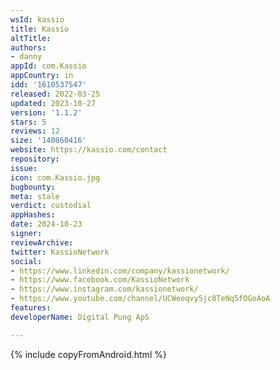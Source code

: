 ```yaml
---
wsId: kassio
title: Kassio
altTitle: 
authors:
- danny
appId: com.Kassio
appCountry: in
idd: '1610537547'
released: 2022-03-25
updated: 2023-10-27
version: '1.1.2'
stars: 5
reviews: 12
size: '140860416'
website: https://kassio.com/contact
repository: 
issue: 
icon: com.Kassio.jpg
bugbounty: 
meta: stale
verdict: custodial
appHashes: 
date: 2024-10-23
signer: 
reviewArchive: 
twitter: KassioNetwork
social:
- https://www.linkedin.com/company/kassionetwork/
- https://www.facebook.com/KassioNetwork
- https://www.instagram.com/kassionetwork/
- https://www.youtube.com/channel/UCWeoqvy5jc8TeNq5fOGoAoA
features: 
developerName: Digital Pung ApS

---
```


{% include copyFromAndroid.html %}

